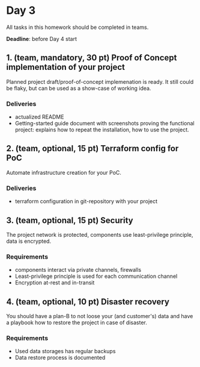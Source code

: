 # Day 3

All tasks in this homework should be completed in teams.

**Deadline**: before Day 4 start

## 1. (team, mandatory, 30 pt) Proof of Concept implementation of your project

Planned project draft/proof-of-concept implemenation is ready. It still could be flaky, but can be used as a show-case of working idea.

### Deliveries

- actualized README
- Getting-started guide document with screenshots proving the functional project: explains how to repeat the installation, how to use the project.

## 2. (team, optional, 15 pt) Terraform config for PoC

Automate infrastructure creation for your PoC.

### Deliveries

- terraform configuration in git-repository with your project

## 3. (team, optional, 15 pt) Security

The project network is protected, components use least-privilege principle, data is encrypted.

### Requirements

- components interact via private channels, firewalls
- Least-privilege principle is used for each communication channel
- Encryption at-rest and in-transit

## 4. (team, optional, 10 pt) Disaster recovery

You should have a plan-B to not loose your (and customer's) data and have a playbook how to restore the project in case of disaster.

### Requirements

- Used data storages has regular backups
- Data restore process is documented
